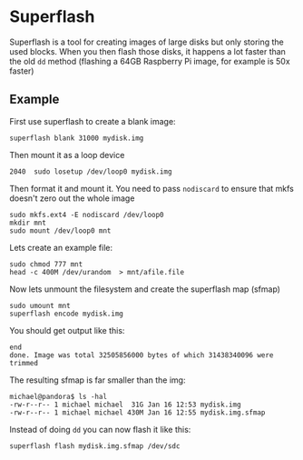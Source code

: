 # Superflash


Superflash is a tool for creating images of large disks but only storing the
used blocks. When you then flash those disks, it happens a lot faster
than the old `dd` method (flashing a 64GB Raspberry Pi image, for example is
50x faster)


## Example

First use superflash to create a blank image:

```
superflash blank 31000 mydisk.img
```

Then mount it as a loop device

```
2040  sudo losetup /dev/loop0 mydisk.img
```

Then format it and mount it. You need to pass `nodiscard` to ensure that mkfs
doesn't zero out the whole image

```
sudo mkfs.ext4 -E nodiscard /dev/loop0
mkdir mnt
sudo mount /dev/loop0 mnt
```

Lets create an example file:

```
sudo chmod 777 mnt
head -c 400M /dev/urandom  > mnt/afile.file
```

Now lets unmount the filesystem and create the superflash map (sfmap)

```
sudo umount mnt
superflash encode mydisk.img
```

You should get output like this:

```
end
done. Image was total 32505856000 bytes of which 31438340096 were trimmed
```

The resulting sfmap is far smaller than the img:

```
michael@pandora$ ls -hal
-rw-r--r-- 1 michael michael  31G Jan 16 12:53 mydisk.img
-rw-r--r-- 1 michael michael 430M Jan 16 12:55 mydisk.img.sfmap
```

Instead of doing `dd` you can now flash it like this:

```
superflash flash mydisk.img.sfmap /dev/sdc
```
